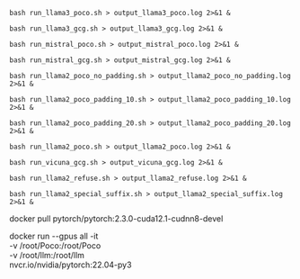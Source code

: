 
```
bash run_llama3_poco.sh > output_llama3_poco.log 2>&1 &

bash run_llama3_gcg.sh > output_llama3_gcg.log 2>&1 &

bash run_mistral_poco.sh > output_mistral_poco.log 2>&1 &

bash run_mistral_gcg.sh > output_mistral_gcg.log 2>&1 &

bash run_llama2_poco_no_padding.sh > output_llama2_poco_no_padding.log 2>&1 &

bash run_llama2_poco_padding_10.sh > output_llama2_poco_padding_10.log 2>&1 &

bash run_llama2_poco_padding_20.sh > output_llama2_poco_padding_20.log 2>&1 &

bash run_llama2_poco.sh > output_llama2_poco.log 2>&1 &

bash run_vicuna_gcg.sh > output_vicuna_gcg.log 2>&1 &

bash run_llama2_refuse.sh > output_llama2_refuse.log 2>&1 &

bash run_llama2_special_suffix.sh > output_llama2_special_suffix.log 2>&1 &
```

docker pull pytorch/pytorch:2.3.0-cuda12.1-cudnn8-devel

docker run --gpus all -it \
  -v /root/Poco:/root/Poco \
  -v /root/llm:/root/llm \
  nvcr.io/nvidia/pytorch:22.04-py3